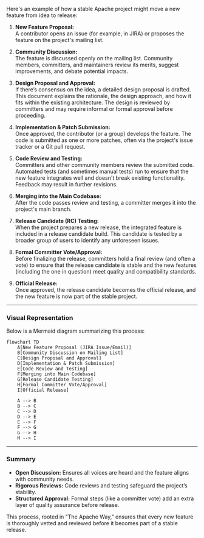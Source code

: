Here's an example of how a stable Apache project might move a new feature from idea to release:

1. **New Feature Proposal:**  
   A contributor opens an issue (for example, in JIRA) or proposes the feature on the project's mailing list.

2. **Community Discussion:**  
   The feature is discussed openly on the mailing list. Community members, committers, and maintainers review its merits, suggest improvements, and debate potential impacts.

3. **Design Proposal and Approval:**  
   If there’s consensus on the idea, a detailed design proposal is drafted. This document explains the rationale, the design approach, and how it fits within the existing architecture. The design is reviewed by committers and may require informal or formal approval before proceeding.

4. **Implementation & Patch Submission:**  
   Once approved, the contributor (or a group) develops the feature. The code is submitted as one or more patches, often via the project's issue tracker or a Git pull request.

5. **Code Review and Testing:**  
   Committers and other community members review the submitted code. Automated tests (and sometimes manual tests) run to ensure that the new feature integrates well and doesn't break existing functionality. Feedback may result in further revisions.

6. **Merging into the Main Codebase:**  
   After the code passes review and testing, a committer merges it into the project's main branch.

7. **Release Candidate (RC) Testing:**  
   When the project prepares a new release, the integrated feature is included in a release candidate build. This candidate is tested by a broader group of users to identify any unforeseen issues.

8. **Formal Committer Vote/Approval:**  
   Before finalizing the release, committers hold a final review (and often a vote) to ensure that the release candidate is stable and the new features (including the one in question) meet quality and compatibility standards.

9. **Official Release:**  
   Once approved, the release candidate becomes the official release, and the new feature is now part of the stable project.

---

### Visual Representation

Below is a Mermaid diagram summarizing this process:

```mermaid
flowchart TD
    A[New Feature Proposal (JIRA Issue/Email)]
    B[Community Discussion on Mailing List]
    C[Design Proposal and Approval]
    D[Implementation & Patch Submission]
    E[Code Review and Testing]
    F[Merging into Main Codebase]
    G[Release Candidate Testing]
    H[Formal Committer Vote/Approval]
    I[Official Release]

    A --> B
    B --> C
    C --> D
    D --> E
    E --> F
    F --> G
    G --> H
    H --> I
```

---

### Summary

- **Open Discussion:** Ensures all voices are heard and the feature aligns with community needs.  
- **Rigorous Reviews:** Code reviews and testing safeguard the project’s stability.  
- **Structured Approval:** Formal steps (like a committer vote) add an extra layer of quality assurance before release.

This process, rooted in "The Apache Way," ensures that every new feature is thoroughly vetted and reviewed before it becomes part of a stable release.

